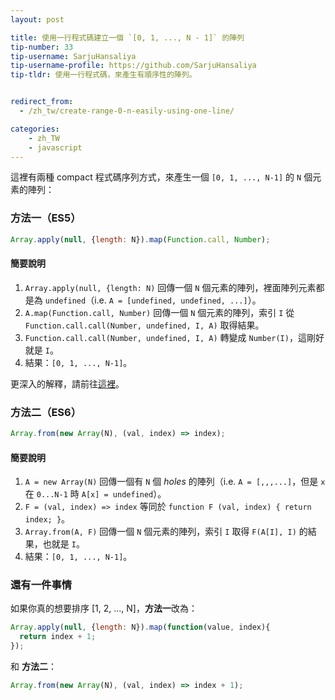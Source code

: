 ```yaml
---
layout: post

title: 使用一行程式碼建立一個 `[0, 1, ..., N - 1]` 的陣列
tip-number: 33
tip-username: SarjuHansaliya
tip-username-profile: https://github.com/SarjuHansaliya
tip-tldr: 使用一行程式碼，來產生有順序性的陣列。


redirect_from:
  - /zh_tw/create-range-0-n-easily-using-one-line/

categories:
    - zh_TW
    - javascript
---
```


這裡有兩種 compact 程式碼序列方式，來產生一個 `[0, 1, ..., N-1]` 的 `N` 個元素的陣列：

### 方法一（ES5）

```js
Array.apply(null, {length: N}).map(Function.call, Number);
```

#### 簡要說明

1. `Array.apply(null, {length: N)` 回傳一個 `N` 個元素的陣列，裡面陣列元素都是為 `undefined`（i.e. `A = [undefined, undefined, ...]`）。
2. `A.map(Function.call, Number)` 回傳一個 `N` 個元素的陣列，索引 `I` 從 `Function.call.call(Number, undefined, I, A)` 取得結果。
3. `Function.call.call(Number, undefined, I, A)` 轉變成 `Number(I)`，這剛好就是 `I`。
4. 結果：`[0, 1, ..., N-1]`。

更深入的解釋，請前往[這裡](https://github.com/gromgit/jstips-xe/blob/master/tips/33.md)。

### 方法二（ES6）

```js
Array.from(new Array(N), (val, index) => index);
```

#### 簡要說明

1. `A = new Array(N)` 回傳一個有 `N` 個 _holes_ 的陣列（i.e. `A = [,,,...]`，但是 `x` 在 `0...N-1` 時 `A[x] = undefined`）。
2. `F = (val, index) => index` 等同於 `function F (val, index) { return index; }`。
3. `Array.from(A, F)` 回傳一個 `N` 個元素的陣列，索引 `I` 取得 `F(A[I], I)` 的結果，也就是 `I`。
4. 結果：`[0, 1, ..., N-1]`。

### 還有一件事情

如果你真的想要排序 [1, 2, ..., N]，**方法一**改為：

```js
Array.apply(null, {length: N}).map(function(value, index){
  return index + 1;
});
```

和 **方法二**：

```js
Array.from(new Array(N), (val, index) => index + 1);
```

